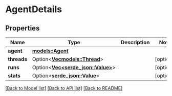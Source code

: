 # AgentDetails

## Properties

Name | Type | Description | Notes
------------ | ------------- | ------------- | -------------
**agent** | [**models::Agent**](Agent.md) |  | 
**threads** | Option<[**Vec<models::Thread>**](Thread.md)> |  | [optional]
**runs** | Option<[**Vec<serde_json::Value>**](serde_json::Value.md)> |  | [optional]
**stats** | Option<[**serde_json::Value**](.md)> |  | [optional]

[[Back to Model list]](../README.md#documentation-for-models) [[Back to API list]](../README.md#documentation-for-api-endpoints) [[Back to README]](../README.md)


